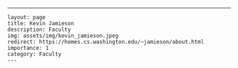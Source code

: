 ---
    layout: page
    title: Kevin Jamieson
    description: Faculty
    img: assets/img/kevin_jamieson.jpeg
    redirect: https://homes.cs.washington.edu/~jamieson/about.html
    importance: 1
    category: Faculty
    ---
    